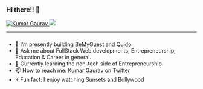 ### Hi there!! 👋

<a href="#">
  <img src="https://komarev.com/ghpvc/?username=ikmrgrv&label=Profile%20views&color=0e75b6&style=flat" alt="Kumar Gaurav" />
</a>
<a href="https://visitcount.itsvg.in">
  <img src="https://visitcount.itsvg.in/api?id=kumargaurav&label=Stalked%20-%20&color=1&icon=7&pretty=true" />
</a>  

---

### 

- 🔭 I’m presently building [BeMyGuest](http://bemyguest.social) and [Quido](http://quido.club)
- 💬 Ask me about FullStack Web developments, Entrepreneurship, Education & Career in general.
- 🌱 Currently learning the non-tech side of Entrepreneurship.
- 📫 How to reach me: [Kumar Gaurav on Twitter](https://twitter.com/ikmrgrv)
- ⚡ Fun fact: I enjoy watching Sunsets and Bollywood
